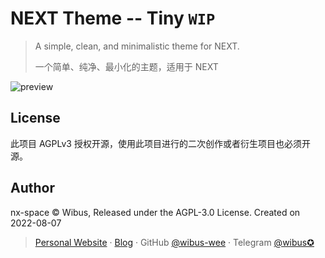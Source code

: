 # NEXT Theme -- Tiny `WIP`
> A simple, clean, and minimalistic theme for NEXT.
>
> 一个简单、纯净、最小化的主题，适用于 NEXT

![preview](https://user-images.githubusercontent.com/62133302/183421821-287735e2-6e9e-48b4-ba35-81981be30f78.jpg)



## License

此项目 AGPLv3 授权开源，使用此项目进行的二次创作或者衍生项目也必须开源。

## Author

nx-space © Wibus, Released under the AGPL-3.0 License. Created on 2022-08-07

> [Personal Website](http://iucky.cn/) · [Blog](https://blog.iucky.cn/) · GitHub [@wibus-wee](https://github.com/wibus-wee/) · Telegram [@wibus✪](https://t.me/wibus_wee)
